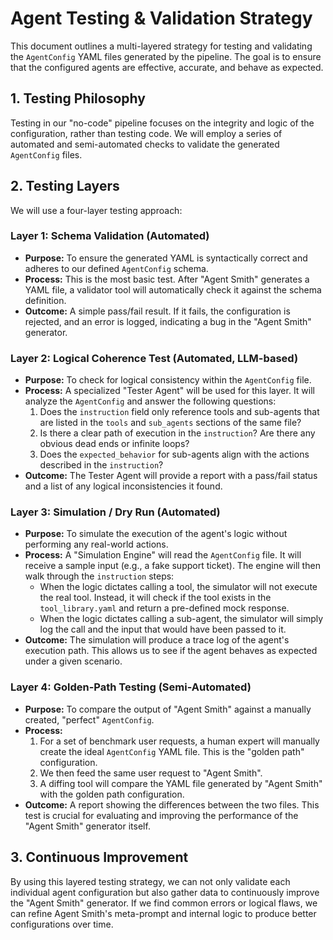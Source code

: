 # Agent Testing & Validation Strategy

This document outlines a multi-layered strategy for testing and validating the `AgentConfig` YAML files generated by the pipeline. The goal is to ensure that the configured agents are effective, accurate, and behave as expected.

## 1. Testing Philosophy

Testing in our "no-code" pipeline focuses on the integrity and logic of the configuration, rather than testing code. We will employ a series of automated and semi-automated checks to validate the generated `AgentConfig` files.

## 2. Testing Layers

We will use a four-layer testing approach:

### Layer 1: Schema Validation (Automated)

*   **Purpose:** To ensure the generated YAML is syntactically correct and adheres to our defined `AgentConfig` schema.
*   **Process:** This is the most basic test. After "Agent Smith" generates a YAML file, a validator tool will automatically check it against the schema definition.
*   **Outcome:** A simple pass/fail result. If it fails, the configuration is rejected, and an error is logged, indicating a bug in the "Agent Smith" generator.

### Layer 2: Logical Coherence Test (Automated, LLM-based)

*   **Purpose:** To check for logical consistency within the `AgentConfig` file.
*   **Process:** A specialized "Tester Agent" will be used for this layer. It will analyze the `AgentConfig` and answer the following questions:
    1.  Does the `instruction` field only reference tools and sub-agents that are listed in the `tools` and `sub_agents` sections of the same file?
    2.  Is there a clear path of execution in the `instruction`? Are there any obvious dead ends or infinite loops?
    3.  Does the `expected_behavior` for sub-agents align with the actions described in the `instruction`?
*   **Outcome:** The Tester Agent will provide a report with a pass/fail status and a list of any logical inconsistencies it found.

### Layer 3: Simulation / Dry Run (Automated)

*   **Purpose:** To simulate the execution of the agent's logic without performing any real-world actions.
*   **Process:** A "Simulation Engine" will read the `AgentConfig` file. It will receive a sample input (e.g., a fake support ticket). The engine will then walk through the `instruction` steps:
    *   When the logic dictates calling a tool, the simulator will not execute the real tool. Instead, it will check if the tool exists in the `tool_library.yaml` and return a pre-defined mock response.
    *   When the logic dictates calling a sub-agent, the simulator will simply log the call and the input that would have been passed to it.
*   **Outcome:** The simulation will produce a trace log of the agent's execution path. This allows us to see if the agent behaves as expected under a given scenario.

### Layer 4: Golden-Path Testing (Semi-Automated)

*   **Purpose:** To compare the output of "Agent Smith" against a manually created, "perfect" `AgentConfig`.
*   **Process:**
    1.  For a set of benchmark user requests, a human expert will manually create the ideal `AgentConfig` YAML file. This is the "golden path" configuration.
    2.  We then feed the same user request to "Agent Smith".
    3.  A diffing tool will compare the YAML file generated by "Agent Smith" with the golden path configuration.
*   **Outcome:** A report showing the differences between the two files. This test is crucial for evaluating and improving the performance of the "Agent Smith" generator itself.

## 3. Continuous Improvement

By using this layered testing strategy, we can not only validate each individual agent configuration but also gather data to continuously improve the "Agent Smith" generator. If we find common errors or logical flaws, we can refine Agent Smith's meta-prompt and internal logic to produce better configurations over time.
